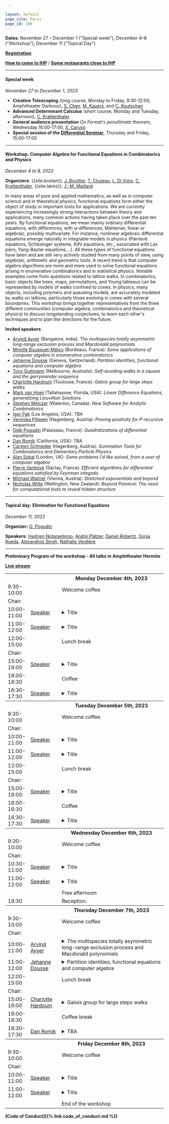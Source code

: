 ```yaml
---

layout: default
page_site: Paris
page_id: 100
---
```


**Dates**: November 27 &ndash; December 1 ("Special week"), December 4&ndash;8 ("Workshop"), December 11 ("Topical Day")

**[Registration](https://indico.math.cnrs.fr/event/8115/registrations)**

**[How to come to IHP](https://www.ihp.fr/en/how-come-ihp)** / 
**[Some restaurants close to IHP](Doc/restaurants.pdf)**

<hr size="6">

#### Special week 
*November 27 to December 1, 2023*
* **Creative Telescoping** (long course, Monday to Friday, 9:30-12:00, Amphitheater Darboux), [S. Chen](http://www.mmrc.iss.ac.cn/~schen), [M. Kauers](http://www.kauers.de), and [C. Koutschan](http://www.koutschan.de)
* **Advanced Determinant Calculus** (short course, Monday and Tuesday, afternoon), [C. Krattenthaler](https://www.mat.univie.ac.at/~kratt/)
* **General audience presentation** <em>On Fermat's penultimate theorem</em>, Wednesday 16:00-17:00, [X. Caruso](https://xavier.caruso.ovh)
* **Special session of the [Differential Seminar](https://divizio.joomla.com/sem-diff)**, Thursday and Friday, 15:00-17:00

<hr>

<a name="workshop"></a>

#### Workshop: Computer Algebra for Functional Equations in Combinatorics and Physics

*December 4 to 8, 2023*

**Organizers**:  {{site.bostan}}, 
[J. Bouttier](https://www.ipht.fr/Pisp/jeremie.bouttier),
[T. Cluzeau](https://www.unilim.fr/pages_perso/thomas.cluzeau/), [L. Di Vizio](https://divizio.joomla.com/), [C. Krattenthaler](https://www.mat.univie.ac.at/~kratt/), {{site.lairez}}, [J.-M. Maillard](https://www.lptmc.jussieu.fr/users/maillard)


In many areas of pure and applied mathematics, as well as in computer science and in theoretical physics,
functional equations form either the object of study or important tools for applications.
We are currently experiencing increasingly strong interactions between theory and applications, many common actions having taken place over the past ten years.
By functional equations, we mean mainly ordinary differential equations, with differences, with $q$-differences, Mahlerian, linear or algebraic, possibly multivariate.
For instance, nonlinear algebraic differential equations emerge naturally in integrable models in physics
(Painlevé equations, Schlesinger systems, KdV equations, etc., associated with Lax pairs,  Yang-Baxter equations,...).
All these types of functional equations have been and are still very actively studied from many points of view, using algebraic, arithmetic and geometric tools.
A recent trend is that computer algebra algorithms are more and more used to solve functional equations arising in enumerative combinatorics and in statistical physics.
Notable examples come from questions related to lattice walks.
In combinatorics, basic objects like trees, maps, permutations,  and Young tableaux can be represented by models of walks confined to cones.
In physics, many objects, including polymers and queueing models, are accurately modeled by walks on lattices, particularly those evolving in cones with several  boundaries. 
This workshop brings together representatives from the three different communities (computer algebra, combinatorics and theoretical physics) to discuss longstanding conjectures, to learn each other's techniques and to plan the directions for the future.

**Invited speakers**
- [Arvind Ayyer](http://math.iisc.ac.in/~arvind/) (Bangalore, India): <em>The multispecies totally asymmetric long-range exclusion process and Macdonald polynomials</em>
- [Mireille Bousquet-Mélou](https://www.labri.fr/perso/bousquet/) (Bordeaux, France): <em>Some applications of computer algebra in enumerative combinatorics</em>
- [Jehanne Dousse](https://www.unige.ch/~doussej/) (Geneva, Switzerland): <em>Partition identities, functional equations and computer algebra</em>
- [Tony Guttmann](https://blogs.unimelb.edu.au/tony-guttmann/) (Melbourne, Australia): <em>Self-avoiding walks in a square and the gerrymander sequence</em>
- [Charlotte Hardouin](https://perso.math.univ-toulouse.fr/hardouin/) (Toulouse, France): <em>Galois group for large steps walks</em>
- [Mark van Hoeij](https://www.math.fsu.edu/~hoeij/) (Tallahassee, Florida, USA): <em>Linear Difference Equations, generalizing Liouvillian Solutions</em>
- [Stephen Melczer](https://melczer.ca) (Waterloo, Canada): <em>New Software for Analytic Combinatorics</em>
- [Igor Pak](https://www.math.ucla.edu/~pak/) (Los Angeles, USA): <em>TBA</em>
- [Veronika Pillwein](https://risc.jku.at/m/veronika-pillwein/) (Hagenberg, Austria): <em>Proving positivity for P-recursive sequences</em>
- [Gleb Pogudin](http://www.lix.polytechnique.fr/Labo/Gleb.POGUDIN/) (Palaiseau, France): <em>Quadratizations of differential equations</em>
- [Dan Romik](https://www.math.ucdavis.edu/~romik/) (California, USA): <em>TBA</em>
- [Carsten Schneider](https://risc.jku.at/m/carsten-schneider/) (Hagenberg, Austria): <em>Summation Tools for Combinatorics and Elementary Particle Physics</em>
- [Alan Sokal](https://www.ucl.ac.uk/~ucahad0/) (London, UK): <em>Some problems I'd like solved, from a user of computer algebra</em>
- [Pierre Vanhove](https://pierrevanhove.github.io) (Saclay, France): <em>Efficient algorithms for differential equations satisfied by Feynman integrals</em>
- [Michael Wallner](https://dmg.tuwien.ac.at/mwallner/) (Vienna, Austria): <em>Stretched exponentials and beyond</em>
- [Nicholas Witte](https://scholar.google.com/citations?user=ZY0MfxAAAAAJ&hl=en) (Wellington, New Zealand): <em>Beyond Painlevé: The need for computational tools to reveal hidden structure</em>

<hr>

<a name="topical"></a>


#### Topical day: Elimination for Functional Equations

*December 11, 2023*

**Organizer:** [G. Pogudin](http://www.lix.polytechnique.fr/Labo/Gleb.POGUDIN/)

**Speakers:** [Hadrien Notarantonio](https://mathexp.eu/notarantonio/),
[André Platzer](https://symbolaris.com), 
[Daniel Robertz](https://www.math.rwth-aachen.de/~Daniel.Robertz/index_en.html), 
[Sonia Rueda](http://dma.aq.upm.es/profesor/rueda_s/home.html), 
[Alexandros Singh](https://wintershammer.github.io),
[Nathalie Verdière](https://lmah.univ-lehavre.fr/~verdiere/index.php)


<hr>


**Preliminary Program of the workshop - All talks in Amphitheater Hermite**

**[Live stream](https://www.ihp.fr/en/live)**



<table>
<tbody>
<!-----------     MONDAY ---------------------------------------------->
<tr>
      <th style="width:10%"> </th>
      <th style="width:20%" style="text-align: center"> </th>
      <th style="width:70%">Monday December 4th, 2023</th>
</tr>
<!----------->
<tr>
    <td>9:30-10:00</td><td></td><td> Welcome coffee</td>
</tr>
<!----------->
<!-- <tr>
    <td>9:15-9:30</td><td></td><td> Opening
      <br/><a href=""></a>
      </td>
</tr> -->
<!----------->
<tr>
   <td><h7>Chair: </h7></td><td></td>
    <td>
</td>
</tr>
<!----------->
<tr>
    <td>10:00-11:00</td>
    <td><a href="https://rtca2023.github.io/pages_Paris/m6.html">Speaker</a></td>
    <td><details><summary>Title</summary>
        <blockquote>Abstract. 
		</blockquote>
	</details>
	</td>
</tr>
<!----------->
<tr>
    <td>11:00-12:00</td>
    <td><a href="https://rtca2023.github.io/pages_Paris/m6.html">Speaker</a></td>
    <td><details><summary>Title</summary>
        <blockquote>Abstract.
		</blockquote>
	</details>
	</td>
</tr>
<!----------->
<tr>
    <td>12:00-15:00</td>
    <td></td>
    <td>Lunch break</td>
</tr>
<!----------->
<tr>
    <td><h7>Chair: </h7></td><td></td>
    <td>
</td>
</tr>
<!----------->
<tr>
    <td>15:00-16:00</td>
    <td><a href="https://rtca2023.github.io/pages_Paris/m6.html">Speaker</a></td>
    <td><details><summary>Title</summary>
        <blockquote>Abstract.
		</blockquote>
	</details>
	</td>
</tr>
<!----------->
<tr>
    <td>16:00-16:30</td>
    <td></td>
    <td>Coffee</td>
</tr>
<!----------->
<tr>
    <td>16:30-17:30</td>
    <td><a href="https://rtca2023.github.io/pages_Paris/m6.html">Speaker</a></td>
    <td><details><summary>Title</summary>
        <blockquote>Abstract.
		</blockquote>
	</details>
	</td>
</tr>
<!----------->
<!-----------     Tuesday  ---------------------------------------------->
<tr>
      <th style="width:10%"> </th>
      <th style="width:20%" style="text-align: center"> </th>
      <th style="width:70%">Tuesday December 5th, 2023</th>
</tr>
<!----------->
<tr>
    <td>9:30-10:00</td><td></td><td> Welcome coffee</td>
</tr>
<!----------->
<tr>
   <td><h7>Chair: </h7></td><td></td>
    <td>
</td>
</tr>
<!----------->
<tr>
    <td>10:00-11:00</td>
	 <td><a href="https://rtca2023.github.io/pages_Paris/m6.html">Speaker</a></td>
	 <td><details><summary>Title</summary>
	     <blockquote>Abstract.
		</blockquote>
	</details>
	</td>
</tr>
<!----------->
<tr>
    <td>11:00-12:00</td>
    <td><a href="https://rtca2023.github.io/pages_Paris/m6.html">Speaker</a></td>
    <td><details><summary>Title</summary>
        <blockquote>Abstract.
		</blockquote>
	</details>
	</td>
</tr>
<!----------->
<tr>
    <td>12:00-15:00</td>
    <td></td>
    <td>Lunch break</td>
</tr>
<tr>
   <td><h7>Chair: </h7></td><td></td>
    <td>
</td>
</tr>
<!----------->
<tr>
    <td>15:00-16:00</td>
    <td><a href="https://rtca2023.github.io/pages_Paris/m6.html">Speaker</a></td>
    <td><details><summary>Title</summary>
        <blockquote>Abstract.
		</blockquote>
	</details>
	</td>
</tr>
<!----------->
<tr>
    <td>16:00-16:30</td>
    <td></td>
    <td>Coffee</td>
</tr>
<!----------->
<tr>
    <td>16:30-17:30</td>
    <td><a href="https://rtca2023.github.io/pages_Paris/m6.html">Speaker</a></td>
    <td><details><summary>Title</summary>
        <blockquote>Abstract.
		</blockquote>
	</details>
	</td>
</tr>
<!----------->
<!-----------     Wednesday  ---------------------------------------------->
<tr>
      <th style="width:10%"> </th>
      <th style="width:20%" style="text-align: center"> </th>
      <th style="width:70%">Wednesday December 6th, 2023</th>
</tr>
<!----------->
<tr>
    <td>9:30-10:00</td><td></td><td> Welcome coffee</td>
</tr>
<!----------->
<tr>
  <td><h7>Chair: </h7></td><td></td>
    <td>
</td>
</tr>
<!----------->
<tr>
    <td>10:30-11:00</td>
    <td><a href="https://rtca2023.github.io/pages_Paris/m6.html">Speaker</a></td>
    <td><details><summary>Title</summary>
        <blockquote>Abstract.
		</blockquote>
	</details>
	</td>
</tr>
<!----------->
<tr>
    <td>11:00-12:00</td>
    <td><a href="https://rtca2023.github.io/pages_Paris/m6.html">Speaker</a></td>
    <td><details><summary>Title</summary>
        <blockquote>Abstract.
		</blockquote>
	</details>
	</td>
</tr>
<!----------->
<tr>
    <td></td>
    <td></td>
    <td>Free afternoon</td>
</tr>
<!----------->
<tr>
    <td>18:30</td>
    <td></td>
    <td>Reception.
    </td>
</tr>
<!-----------     Thursday  ---------------------------------------------->
<tr>
      <th style="width:10%"> </th>
      <th style="width:20%" style="text-align: center"> </th>
      <th style="width:70%">Thursday December 7th, 2023</th>
</tr>
<!----------->
<tr>
    <td>9:30-10:00</td><td></td><td> Welcome coffee</td>
</tr>
<!----------->
<tr>
    <td><h7>Chair: </h7></td><td></td>
    <td>
</td>
</tr>
<!----------->
<tr>
    <td>10:00-11:00</td>
   <td><a href="https://rtca2023.github.io/pages_Paris/m6.html">Arvind Ayyer</a></td>
   <td><details><summary>The multispecies totally asymmetric long-range exclusion process and Macdonald polynomials</summary>
       <blockquote>Abstract.
	</blockquote>
</details>
</td>
</tr>
<!----------->
<tr>
    <td>11:00-12:00</td>
    <td><a href="https://rtca2023.github.io/pages_Paris/m6.html">Jehanne Dousse</a></td>
    <td><details><summary>Partition identities, functional equations and computer algebra</summary>
        <blockquote>Abstract.
		</blockquote>
	</details>
	</td>
</tr>
<!----------->
<tr>
    <td>12:00-15:00</td>
    <td></td>
    <td>Lunch break</td>
</tr>
<!----------->
<tr>
   <td><h7>Chair: </h7></td><td></td>
    <td>
</td>
</tr>
<!----------->
<tr>
    <td>15:00-16:00</td>
    <td><a href="https://rtca2023.github.io/pages_Paris/m6.html">Charlotte Hardouin</a></td>
    <td><details><summary>Galois group for large steps walks</summary>
        <blockquote>Abstract.
		</blockquote>
	</details>
	</td>
</tr>
<!----------->
<tr>
    <td>16:00-16:30</td>
    <td></td>
    <td>Coffee break</td>
</tr>
<!----------->
<tr>
    <td>16:30-17:30</td>
    <td><a href="https://rtca2023.github.io/pages_Paris/m6.html">Dan Romik</a></td>
    <td><details><summary>TBA</summary>
        <blockquote>Abstract.
		</blockquote>
	</details>
	</td>
</tr>
<!----------->
<!-----------     Friday  ---------------------------------------------->
<tr>
      <th style="width:10%"> </th>
      <th style="width:20%" style="text-align: center"> </th>
      <th style="width:70%">Friday December 8th, 2023</th>
</tr>
<!----------->
<tr>
    <td>9:30-10:00</td><td></td><td> Welcome coffee</td>
</tr>
<!----------->
<tr>
    <td><h7>Chair: </h7></td><td></td>
    <td>
</td>
</tr>
<!----------->
<tr>
    <td>10:00-11:00</td>
    <td><a href="https://rtca2023.github.io/pages_Paris/m6.html">Speaker</a></td>
    <td><details><summary>Title</summary>
        <blockquote>Abstract.
		</blockquote>
	</details>
	</td>
</tr>
<!----------->
<tr>
    <td>11:00-12:00</td>
    <td><a href="https://rtca2023.github.io/pages_Paris/m6.html">Speaker</a></td>
    <td><details><summary>Title</summary>
        <blockquote>Abstract.
		</blockquote>
	</details>
	</td>
</tr>
<!----------->
<tr>
    <td></td>
    <td></td>
    <td>End of the workshop</td>
</tr>
<!----------->

</tbody>
</table>

**[Code of Conduct]({% link code_of_conduct.md %})**
